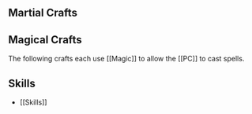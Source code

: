 ## Martial Crafts

## Magical Crafts
The following crafts each use [[Magic]] to allow the [[PC]] to cast spells.

## Skills
- [[Skills]]